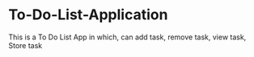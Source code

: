 # To-Do-List-Application
This is a To Do List App in which, can add task, remove task, view task, Store task
